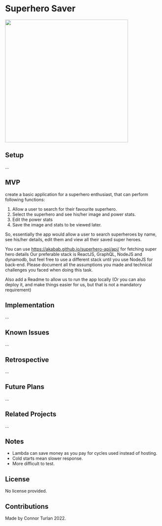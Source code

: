 # Superhero Saver

<img src="./docs/preview.png" height="400px" width="400px" />

## Setup

...

## MVP

create a basic application for a superhero enthusiast, that can perform following functions:

1. Allow a user to search for their favourite superhero.
2. Select the superhero and see his/her image and power stats.
3. Edit the power stats
4. Save the image and stats to be viewed later.

So, essentially the app would allow a user to search superheroes by name, see his/her details, edit them and view all their saved super heroes.

You can use https://akabab.github.io/superhero-api/api/ for fetching super hero details
Our preferable stack is ReactJS, GraphQL, NodeJS and dynamodb, but feel free to use a different stack until you use NodeJS for back-end.
Please document all the assumptions you made and technical challenges you faced when doing this task.

Also add a Readme to allow us to run the app locally (Or you can also deploy it, and make things easier for us, but that is not a mandatory requirement)

## Implementation

...

## Known Issues

...

## Retrospective

...

## Future Plans

...

## Related Projects

...

## Notes

-   Lambda can save money as you pay for cycles used instead of hosting.
-   Cold starts mean slower response.
-   More difficult to test.

## License

No license provided.

## Contributions

Made by Connor Turlan 2022.
